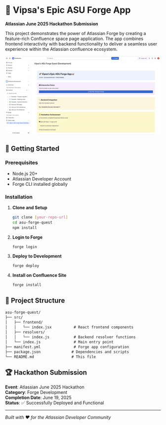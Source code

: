 # 🚀 Vipsa's Epic ASU Forge App

**Atlassian June 2025 Hackathon Submission**

This project demonstrates the power of Atlassian Forge by creating a feature-rich Confluence space page application. The app combines frontend interactivity with backend functionality to deliver a seamless user experience within the Atlassian confluence ecosystem.

![alt text](image.png)

## 🚀 Getting Started

### Prerequisites

- Node.js 20+
- Atlassian Developer Account
- Forge CLI installed globally

### Installation

1. **Clone and Setup**

   ```bash
   git clone [your-repo-url]
   cd asu-forge-quest
   npm install
   ```

2. **Login to Forge**

   ```bash
   forge login
   ```

3. **Deploy to Development**

   ```bash
   forge deploy
   ```

4. **Install on Confluence Site**
   ```bash
   forge install
   ```

## 📁 Project Structure

```
asu-forge-quest/
├── src/
│   ├── frontend/
│   │   └── index.jsx          # React frontend components
│   ├── resolvers/
│   │   └── index.js           # Backend resolver functions
│   └── index.js               # Main entry point
├── manifest.yml               # Forge app configuration
├── package.json              # Dependencies and scripts
└── README.md                 # This file
```

## 🏆 Hackathon Submission

**Event**: Atlassian June 2025 Hackathon  
**Category**: Forge Development  
**Completion Date**: June 19, 2025  
**Status**: ✅ Successfully Deployed and Functional

---

_Built with ❤️ for the Atlassian Developer Community_
